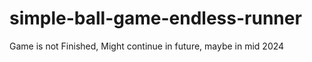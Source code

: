 # simple-ball-game-endless-runner
 
Game is not Finished, Might continue in future, maybe in mid 2024